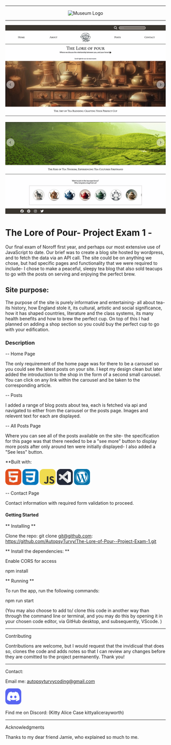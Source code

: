 
---

<p align="center">
  <img src="https://enchanting-kringle-525ad3.netlify.app/Images/logo-the-lore-of-pour.png" alt="Museum Logo">
</p>

---

![My Image](Images/readme1.jpeg)

![My Image](Images/readme2.jpeg)


# The Lore of Pour- Project Exam 1 - 


Our final exam of Noroff first year, and perhaps our most extensive use of JavaScript to date.
Our brief was to create a blog site hosted by wordpress, and to fetch the data via an API call. 
The site could be on anything we chose, but had specific pages and functionality that we were required to include- I chose to make a peaceful, sleepy tea blog that also sold teacups to go with the posts on serving and enjoying the perfect brew.



## Site purpose:

The purpose of the site is purely informative and entertaining- all about tea- its history, how England stole it, its cultural, artistic and social significance, how it has shaped countries, literature and the class systems, its many health benefits and how to brew the perfect cup.
On top of this I had planned on adding a shop section so you could buy the perfect cup to go with your edification.


### Description

-- Home Page

The only requirement of the home page was for there to be a carousel so you could see the latest posts on your site.
I kept my design clean but later added the introduction to the shop in the form of a second small carousel. You can click on any link within the carousel and be taken to the corresponding article.


-- Posts

I added a range of blog posts about tea, each is fetched via api and navigated to either from the carousel or the posts page. 
Images and relevent text for each are displayed.

-- All Posts Page

Where you can see all of the posts available on the site- the specification for this page was that there needed to be a "see more" button to display more posts after only around ten were initially displayed- I also added a "See less" button.




**Built with: 

<img src="https://raw.githubusercontent.com/tandpfun/skill-icons/main/icons/HTML.svg" width="50" height="50"> <img src="https://raw.githubusercontent.com/tandpfun/skill-icons/main/icons/CSS.svg" width="50" height="50"> <img src="https://raw.githubusercontent.com/tandpfun/skill-icons/main/icons/JavaScript.svg" width="50" height="50"> <img src="https://raw.githubusercontent.com/tandpfun/skill-icons/main/icons/VSCode-Dark.svg" width="50" height="50"> <img src="https://raw.githubusercontent.com/tandpfun/skill-icons/main/icons/Wordpress.svg" width="50" height="50">



-- Contact Page

Contact information with required form validation to proceed.

#### Getting Started

** Installing **


Clone the repo:
git clone git@github.com: https://github.com/AutopsyTurvy/The-Lore-of-Pour--Project-Exam-1.git



** Install the dependencies: **

Enable CORS for access

npm install



** Running **

To run the app, run the following commands:

npm run start



(You may also choose to add to/ clone this code in another way than through the command line or terminal, and you may do this by opening it in your chosen code editor, via GitHub desktop, and subsequently, VScode. )


---

Contributing


Contributions are welcome, but I would request that the invidicual that does so, clones the code and adds notes so that I can review any changes before they are comitted to the project permanently. Thank you! 

---

Contact:


Email me: 
autopsyturvycoding@gmail.com

<img src="https://raw.githubusercontent.com/tandpfun/skill-icons/main/icons/Discord.svg" width="50" height="50">


Find me on Discord:
(Kitty Alice Case
kittyalicerayworth)

---

Acknowledgments


Thanks to my dear friend Jamie, who explained so much to me. 
